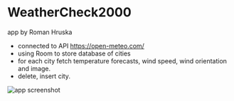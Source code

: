 # WeatherCheck2000
app by Roman Hruska

- connected to API  https://open-meteo.com/
- using Room to store database of cities
- for each city fetch temperature forecasts, wind speed, wind orientation and image.
- delete, insert city.

![app screenshot](https://github.com/roumenh/WeatherCheck2000/blob/main/app_screenshots.jpg?raw=true)
